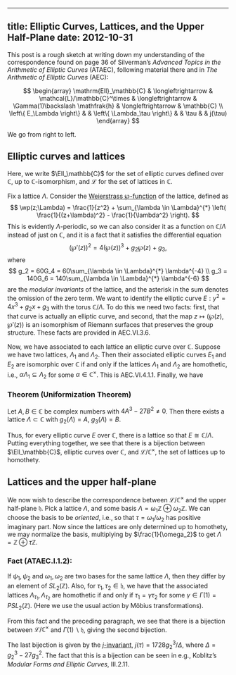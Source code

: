-----
title: Elliptic Curves, Lattices, and the Upper Half-Plane
date:  2012-10-31
-----

This post is a rough sketch at writing down my understanding of the
correspondence found on page 36 of Silverman’s *Advanced Topics in the
Arithmetic of Elliptic Curves* (ATAEC), following material there and in
*The Arithmetic of Elliptic Curves* (AEC):
$\DeclareMathOperator{\Ell}{Ell}$

$$
\begin{array}
  \mathrm{Ell}_\mathbb{C} & \longleftrightarrow &
  \mathcal{L}/\mathbb{C}^\times & \longleftrightarrow &
  \Gamma(1)\backslash \mathfrak{h} & \longleftrightarrow &
  \mathbb{C} \\
  \left\{ E_\Lambda \right\} & &
  \left\{ \Lambda_\tau \right\} & &
  \tau & &
  j(\tau)
\end{array}
$$

We go from right to left.

## Elliptic curves and lattices

Here, we write
$\Ell_\mathbb{C}$ for the set of elliptic curves defined
over $\mathbb{C}$, up to $\mathbb{C}$-isomorphism, and
$\mathcal{L}$ for the set of lattices in $\mathbb{C}$.

Fix a lattice $\Lambda$. Consider the [Weierstrass $\wp$-function][wp-fn] of the lattice,
defined as
$$
\wp(z;\Lambda) = \frac{1}{z^2} + \sum_{\lambda \in \Lambda}^{*}
\left( \frac{1}{(z+\lambda)^2} - \frac{1}{\lambda^2} \right).
$$
This is evidently $\Lambda$-periodic, so we can also consider it as a
function on $\mathbb{C}/\Lambda$ instead of just on $\mathbb{C}$, 
and it is a fact that it satisfies
the differential equation
$$
(\wp'(z))^2 = 4(\wp(z))^3 + g_2\wp(z) + g_3,
$$
where
$$
g_2 = 60G_4 = 60\sum_{\lambda \in \Lambda}^{*} \lambda^{-4} \\
g_3 = 140G_6 = 140\sum_{\lambda \in \Lambda}^{*} \lambda^{-6}
$$
are the *modular invariants* of the lattice, and the asterisk in the sum
denotes the omission of the zero term. We want to identify the elliptic
curve $E : y^2 = 4x^3 + g_2x + g_3$ with the torus $\mathbb{C}/\Lambda$.
To do this we need two facts: first, that that curve is actually an elliptic
curve, and second, that the map
$z \mapsto (\wp(z),\wp'(z))$ is an isomorphism of Riemann surfaces
that preserves the group structure. These facts are provided in
AEC.VI.3.6.

Now, we have associated to each lattice an elliptic curve over
$\mathbb{C}$. Suppose we have two lattices, $\Lambda_1$ and $\Lambda_2$.
Then their associated elliptic curves $E_1$ and $E_2$ are isomorphic
over $\mathbb{C}$ if and only if the lattices $\Lambda_1$ and $\Lambda_2$ are
homothetic, i.e., $\alpha\Lambda_1 \subseteq \Lambda_2$ for some $\alpha
\in \mathbb{C}^\times$. This is AEC.VI.4.1.1.
Finally, we have

### Theorem (Uniformization Theorem)

Let $A, B \in \mathbb{C}$ be complex numbers with $4A^3 - 27B^2 \neq 0$.
Then there exists a lattice $\Lambda \subset \mathbb{C}$ with
$g_2(\Lambda) = A$, $g_3(\Lambda) = B$.

Thus, for every elliptic curve $E$ over $\mathbb{C}$, there is a lattice
so that $E \cong \mathbb{C}/\Lambda$. Putting everything together, we
see that there is a bijection between $\Ell_\mathbb{C}$, elliptic curves
over $\mathbb{C}$, and $\mathcal{L}/\mathbb{C}^\times$, the set of
lattices up to homothety.

## Lattices and the upper half-plane

We now wish to describe the correspondence between
$\mathcal{L}/\mathbb{C}^\times$ and the upper half-plane
$\mathfrak{h}$. 
Pick a lattice $\Lambda$, and some basis $\Lambda = \omega_1
\mathbb{Z} \oplus \omega_2 \mathbb{Z}$. We can choose the basis to be
*oriented*, i.e., so that $\tau = \omega_1 / \omega_2$ has positive imaginary
part. Now since the lattices are only determined up to homothety, we may
normalize the basis, multiplying by $\frac{1}{\omega_2}$ to get
$\Lambda = \mathbb{Z} \oplus \tau \mathbb{Z}$.

### Fact (ATAEC.I.1.2):

If $\psi_1, \psi_2$ and $\omega_1, \omega_2$ are two bases for the same
lattice $\Lambda$, then they differ by an element of $SL_2(\mathbb{Z})$.
Also, for $\tau_1, \tau_2 \in \mathfrak{h}$, we have that the associated
lattices $\Lambda_{\tau_1}, \Lambda_{\tau_2}$ are homothetic if
and only if $\tau_1 = \gamma\tau_2$ for some $\gamma \in \Gamma(1) = 
PSL_2(\mathbb{Z})$. (Here we use the usual
action by Möbius transformations).

From this fact and the preceding paragraph, we see that there is a bijection
between $\mathcal{L}/\mathbb{C}^\times$ and $\Gamma(1)\backslash
\mathfrak{h}$, giving the second bijection.

The last bijection is given by the [$j$-invariant][jinv],
$j(\tau) = 1728g_2^3/\Delta$, where $\Delta = g_2^3 - 27g_3^2$. The fact
that this is a bijection can be seen in e.g., Koblitz’s *Modular Forms
and Elliptic Curves*, III.2.11.

[wp-fn]: http://en.wikipedia.org/wiki/Weierstrass's_elliptic_functions
[jinv]: http://en.wikipedia.org/wiki/J-invariant

